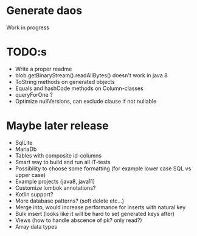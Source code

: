 # Generate daos

 Work in progress

# TODO:s
* Write a proper readme
* blob.getBinaryStream().readAllBytes() doesn't work in java 8
* ToString methods on generated objects
* Equals and hashCode methods on Column-classes
* queryForOne ?
* Optimize nullVersions, can exclude clause if not nullable

# Maybe later release
* SqlLite
* MariaDb
* Tables with composite id-columns
* Smart way to build and run all IT-tests
* Possibility to choose some formatting (for example lower case SQL vs upper case)
* Example projects (java8, java11)
* Customize lombok annotations?
* Kotlin support?
* More database patterns? (soft delete etc...)
* Merge into, would increase performance for inserts with natural key
* Bulk insert (looks like it will be hard to set generated keys after)
* Views (how to handle abscence of pk? only read?)
* Array data types
